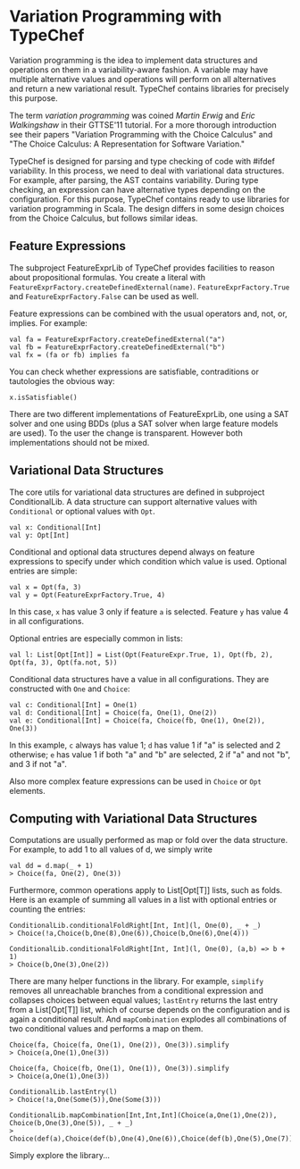 Variation Programming with TypeChef
=============

Variation programming is the idea to implement data structures and operations on them in a variability-aware fashion.
A variable may have multiple alternative values and operations will perform on all alternatives and return a new
variational result. TypeChef contains libraries for precisely this purpose.

The term *variation programming* was coined *Martin Erwig* and *Eric Walkingshaw* in their GTTSE'11 tutorial. For a
more thorough introduction see their papers "Variation Programming with the Choice Calculus" and "The Choice Calculus:
A Representation for Software Variation."

TypeChef is designed for parsing and type checking of code with #ifdef variability. In this process, we need to deal
with variational data structures. For example, after parsing, the AST contains variability. During type checking, an
expression can have alternative types depending on the configuration. For this purpose, TypeChef contains ready to use
libraries for variation programming in Scala. The design differs in some design choices from the Choice Calculus, but
follows similar ideas.




Feature Expressions
-----

The subproject FeatureExprLib of TypeChef provides facilities to reason about propositional formulas. You create a
 literal with `FeatureExprFactory.createDefinedExternal(name)`. `FeatureExprFactory.True` and `FeatureExprFactory.False`
 can be used as well.

Feature expressions can be combined with the usual operators and, not, or, implies. For example:

    val fa = FeatureExprFactory.createDefinedExternal("a")
    val fb = FeatureExprFactory.createDefinedExternal("b")
    val fx = (fa or fb) implies fa

You can check whether expressions are satisfiable, contraditions or tautologies the obvious way:

    x.isSatisfiable()

There are two different implementations of FeatureExprLib, one using a SAT solver and one using BDDs (plus a SAT solver
    when large feature models are used). To the user the change is transparent. However both implementations should
    not be mixed.

Variational Data Structures
-----

The core utils for variational data structures are defined in subproject ConditionalLib. A data structure can support
 alternative values with `Conditional` or optional values with `Opt`.

    val x: Conditional[Int]
    val y: Opt[Int]

Conditional and optional data structures depend always on feature expressions to specify under which condition which
value is used. Optional entries are simple:

    val x = Opt(fa, 3)
    val y = Opt(FeatureExprFactory.True, 4)

In this case, `x` has value 3 only if feature `a` is selected. Feature `y` has value 4 in all configurations.

Optional entries are especially common in lists:

    val l: List[Opt[Int]] = List(Opt(FeatureExpr.True, 1), Opt(fb, 2), Opt(fa, 3), Opt(fa.not, 5))

Conditional data structures have a value in all configurations. They are constructed with `One` and `Choice`:

    val c: Conditional[Int] = One(1)
    val d: Conditional[Int] = Choice(fa, One(1), One(2))
    val e: Conditional[Int] = Choice(fa, Choice(fb, One(1), One(2)), One(3))

In this example, `c` always has value 1; `d` has value 1 if "a" is selected and 2 otherwise; `e` has value 1
if both "a" and "b" are selected, 2 if "a" and not "b", and 3 if not "a".

Also more complex feature expressions can be used in `Choice` or `Opt` elements.

Computing with Variational Data Structures
--------

Computations are usually performed as map or fold over the data structure. For example, to add 1 to all values
 of d, we simply write

    val dd = d.map(_ + 1)
    > Choice(fa, One(2), One(3))

Furthermore, common operations apply to List[Opt[T]] lists, such as folds. Here is an example of summing all values
in a list with optional entries or counting the entries:

    ConditionalLib.conditionalFoldRight[Int, Int](l, One(0), _ + _)
    > Choice(!a,Choice(b,One(8),One(6)),Choice(b,One(6),One(4)))

    ConditionalLib.conditionalFoldRight[Int, Int](l, One(0), (a,b) => b + 1)
    > Choice(b,One(3),One(2))

There are many helper functions in the library. For example, `simplify` removes all unreachable branches from a
conditional expression and collapses choices between equal values; `lastEntry` returns the last entry from a
List[Opt[T]] list, which of course depends on the configuration and is again a conditional result. And `mapCombination`
explodes all combinations of two conditional values and performs a map on them.

    Choice(fa, Choice(fa, One(1), One(2)), One(3)).simplify
    > Choice(a,One(1),One(3))

    Choice(fa, Choice(fb, One(1), One(1)), One(3)).simplify
    > Choice(a,One(1),One(3))

    ConditionalLib.lastEntry(l)
    > Choice(!a,One(Some(5)),One(Some(3)))

    ConditionalLib.mapCombination[Int,Int,Int](Choice(a,One(1),One(2)), Choice(b,One(3),One(5)), _ + _)
    > Choice(def(a),Choice(def(b),One(4),One(6)),Choice(def(b),One(5),One(7)))

Simply explore the library...


